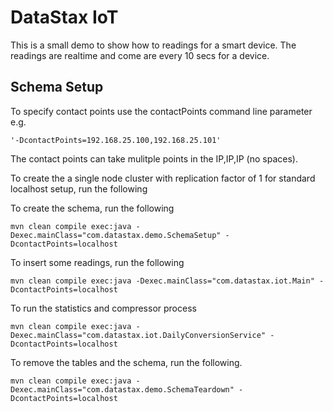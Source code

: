 # DataStax IoT

This is a small demo to show how to readings for a smart device. The readings are realtime and come are every 10 secs for a device.  

## Schema Setup
To specify contact points use the contactPoints command line parameter e.g. 

	'-DcontactPoints=192.168.25.100,192.168.25.101'
	
The contact points can take mulitple points in the IP,IP,IP (no spaces).

To create the a single node cluster with replication factor of 1 for standard localhost setup, run the following

To create the schema, run the following

	mvn clean compile exec:java -Dexec.mainClass="com.datastax.demo.SchemaSetup" -DcontactPoints=localhost
		
To insert some readings, run the following 
	
	mvn clean compile exec:java -Dexec.mainClass="com.datastax.iot.Main" -DcontactPoints=localhost
	
To run the statistics and compressor process 

	mvn clean compile exec:java -Dexec.mainClass="com.datastax.iot.DailyConversionService" -DcontactPoints=localhost

To remove the tables and the schema, run the following.

    mvn clean compile exec:java -Dexec.mainClass="com.datastax.demo.SchemaTeardown" -DcontactPoints=localhost
    


